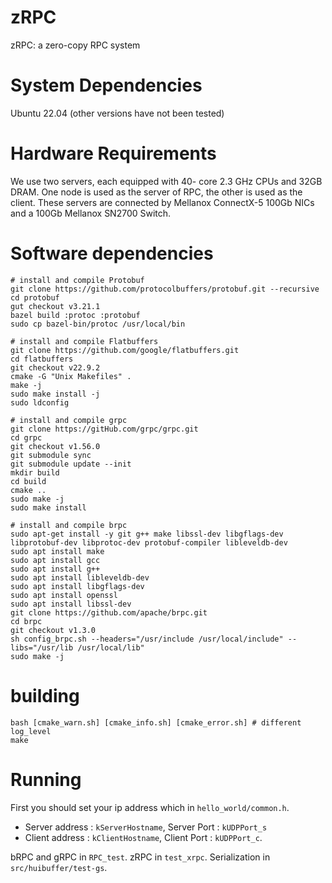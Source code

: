# zRPC

zRPC: a zero-copy RPC system

# System Dependencies

Ubuntu 22.04 (other versions have not been tested)

# Hardware Requirements

We use two servers, each equipped with 40-
core 2.3 GHz CPUs and 32GB DRAM. One node is used
as the server of RPC, the other is used as the client. These
servers are connected by Mellanox ConnectX-5 100Gb
NICs and a 100Gb Mellanox SN2700 Switch.

# Software dependencies

```shell
# install and compile Protobuf
git clone https://github.com/protocolbuffers/protobuf.git --recursive
cd protobuf
gut checkout v3.21.1
bazel build :protoc :protobuf
sudo cp bazel-bin/protoc /usr/local/bin

# install and compile Flatbuffers
git clone https://github.com/google/flatbuffers.git
cd flatbuffers
git checkout v22.9.2
cmake -G "Unix Makefiles" .
make -j
sudo make install -j
sudo ldconfig

# install and compile grpc
git clone https://gitHub.com/grpc/grpc.git 
cd grpc
git checkout v1.56.0 
git submodule sync 
git submodule update --init 
mkdir build
cd build
cmake ..
sudo make -j
sudo make install

# install and compile brpc
sudo apt-get install -y git g++ make libssl-dev libgflags-dev libprotobuf-dev libprotoc-dev protobuf-compiler libleveldb-dev
sudo apt install make
sudo apt install gcc
sudo apt install g++
sudo apt install libleveldb-dev
sudo apt install libgflags-dev
sudo apt install openssl
sudo apt install libssl-dev
git clone https://github.com/apache/brpc.git
cd brpc
git checkout v1.3.0
sh config_brpc.sh --headers="/usr/include /usr/local/include" --libs="/usr/lib /usr/local/lib"
sudo make -j
```

# building

```shell
bash [cmake_warn.sh] [cmake_info.sh] [cmake_error.sh] # different log_level
make
```

# Running

First you should set your ip address which in `hello_world/common.h`.

- Server address : `kServerHostname`, Server Port : `kUDPPort_s`
- Client address : `kClientHostname`, Client Port : `kUDPPort_c`.

bRPC and gRPC in `RPC_test`.
zRPC in `test_xrpc`.
Serialization in `src/huibuffer/test-gs`.
